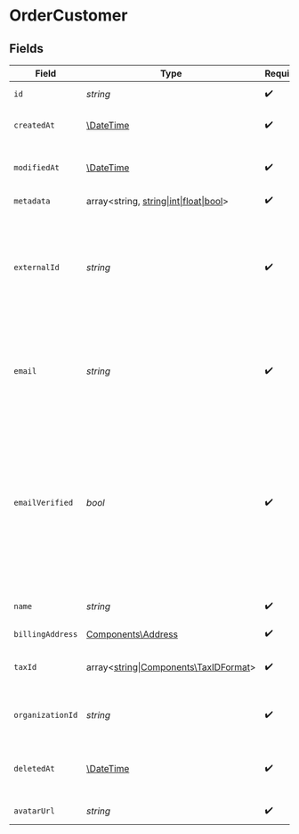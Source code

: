 # OrderCustomer


## Fields

| Field                                                                                                                                                           | Type                                                                                                                                                            | Required                                                                                                                                                        | Description                                                                                                                                                     | Example                                                                                                                                                         |
| --------------------------------------------------------------------------------------------------------------------------------------------------------------- | --------------------------------------------------------------------------------------------------------------------------------------------------------------- | --------------------------------------------------------------------------------------------------------------------------------------------------------------- | --------------------------------------------------------------------------------------------------------------------------------------------------------------- | --------------------------------------------------------------------------------------------------------------------------------------------------------------- |
| `id`                                                                                                                                                            | *string*                                                                                                                                                        | :heavy_check_mark:                                                                                                                                              | The ID of the customer.                                                                                                                                         | 992fae2a-2a17-4b7a-8d9e-e287cf90131b                                                                                                                            |
| `createdAt`                                                                                                                                                     | [\DateTime](https://www.php.net/manual/en/class.datetime.php)                                                                                                   | :heavy_check_mark:                                                                                                                                              | Creation timestamp of the object.                                                                                                                               |                                                                                                                                                                 |
| `modifiedAt`                                                                                                                                                    | [\DateTime](https://www.php.net/manual/en/class.datetime.php)                                                                                                   | :heavy_check_mark:                                                                                                                                              | Last modification timestamp of the object.                                                                                                                      |                                                                                                                                                                 |
| `metadata`                                                                                                                                                      | array<string, [string\|int\|float\|bool](../../Models/Components/OrderCustomerMetadata.md)>                                                                     | :heavy_check_mark:                                                                                                                                              | N/A                                                                                                                                                             |                                                                                                                                                                 |
| `externalId`                                                                                                                                                    | *string*                                                                                                                                                        | :heavy_check_mark:                                                                                                                                              | The ID of the customer in your system. This must be unique within the organization. Once set, it can't be updated.                                              | usr_1337                                                                                                                                                        |
| `email`                                                                                                                                                         | *string*                                                                                                                                                        | :heavy_check_mark:                                                                                                                                              | The email address of the customer. This must be unique within the organization.                                                                                 | customer@example.com                                                                                                                                            |
| `emailVerified`                                                                                                                                                 | *bool*                                                                                                                                                          | :heavy_check_mark:                                                                                                                                              | Whether the customer email address is verified. The address is automatically verified when the customer accesses the customer portal using their email address. | true                                                                                                                                                            |
| `name`                                                                                                                                                          | *string*                                                                                                                                                        | :heavy_check_mark:                                                                                                                                              | The name of the customer.                                                                                                                                       | John Doe                                                                                                                                                        |
| `billingAddress`                                                                                                                                                | [Components\Address](../../Models/Components/Address.md)                                                                                                        | :heavy_check_mark:                                                                                                                                              | N/A                                                                                                                                                             |                                                                                                                                                                 |
| `taxId`                                                                                                                                                         | array<[string\|Components\TaxIDFormat](../../Models/Components/OrderCustomerTaxId.md)>                                                                          | :heavy_check_mark:                                                                                                                                              | N/A                                                                                                                                                             | [<br/>"911144442",<br/>"us_ein"<br/>]                                                                                                                           |
| `organizationId`                                                                                                                                                | *string*                                                                                                                                                        | :heavy_check_mark:                                                                                                                                              | The ID of the organization owning the customer.                                                                                                                 | 1dbfc517-0bbf-4301-9ba8-555ca42b9737                                                                                                                            |
| `deletedAt`                                                                                                                                                     | [\DateTime](https://www.php.net/manual/en/class.datetime.php)                                                                                                   | :heavy_check_mark:                                                                                                                                              | Timestamp for when the customer was soft deleted.                                                                                                               |                                                                                                                                                                 |
| `avatarUrl`                                                                                                                                                     | *string*                                                                                                                                                        | :heavy_check_mark:                                                                                                                                              | N/A                                                                                                                                                             | https://www.gravatar.com/avatar/xxx?d=blank                                                                                                                     |